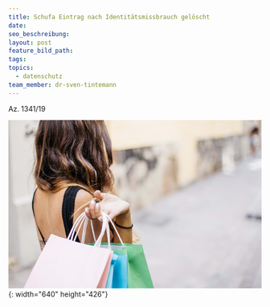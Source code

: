 ```yaml
---
title: Schufa Eintrag nach Identitätsmissbrauch gelöscht
date:
seo_beschreibung:
layout: post
feature_bild_path:
tags:
topics:
  - datenschutz
team_member: dr-sven-tintemann
---
```


Az. 1341/19

![Unbekannter Einkauf - Foto Pixabay](/uploads/woman-3040029-640-1.jpg "Schufa Eintrag nach Identitätsdiebstahl gelöscht"){: width="640" height="426"}